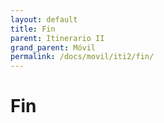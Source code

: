 ```yaml
---
layout: default
title: Fin
parent: Itinerario II
grand_parent: Móvil
permalink: /docs/movil/iti2/fin/
---
```


# Fin
